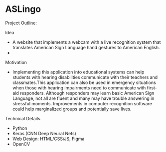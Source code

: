 # ASLingo
Project Outline: 

Idea
- A website that implements a webcam with a live recognition system that translates American Sign Language hand gestures to American English. 
- 
Motivation
- Implementing this application into educational systems can help students with hearing disabilities communicate with their teachers and classmates.This application can also be used in emergency situations when those with hearing impairments need to communicate with first-aid responders. Although responders may learn basic American Sign Language, not all are fluent and many may have trouble answering in stressful moments. Improvements in computer recognition software could help marginalized groups and potentially save lives. 

Technical Details
- Python
- Keras (CNN Deep Neural Nets)
- Web Design: HTML/CSS/JS, Figma
- OpenCV 
